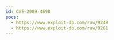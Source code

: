 ```yaml
---
id: CVE-2009-4698
pocs:
  - https://www.exploit-db.com/raw/9249
  - https://www.exploit-db.com/raw/9261
---
```

